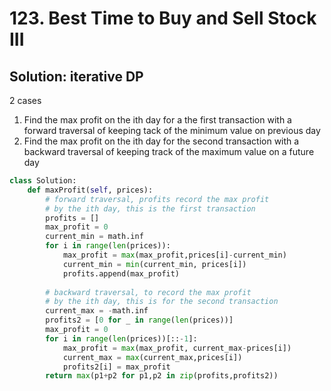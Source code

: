 # 123. Best Time to Buy and Sell Stock III

## Solution: iterative DP 

2 cases
1. Find the max profit on the ith day for a the first transaction with a forward traversal of keeping tack of the minimum value on previous day
2. Find the max profit on the ith day for the second transaction with a backward traversal of keeping track of the maximum value on a future day

```py
class Solution:
    def maxProfit(self, prices):
        # forward traversal, profits record the max profit 
        # by the ith day, this is the first transaction
        profits = []
        max_profit = 0
        current_min = math.inf
        for i in range(len(prices)):
            max_profit = max(max_profit,prices[i]-current_min)
            current_min = min(current_min, prices[i])
            profits.append(max_profit)
        
        # backward traversal, to record the max profit
        # by the ith day, this is for the second transaction
        current_max = -math.inf
        profits2 = [0 for _ in range(len(prices))]
        max_profit = 0
        for i in range(len(prices))[::-1]:
            max_profit = max(max_profit, current_max-prices[i])
            current_max = max(current_max,prices[i])
            profits2[i] = max_profit
        return max(p1+p2 for p1,p2 in zip(profits,profits2))
```